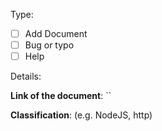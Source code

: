 Type:  
  - [ ] Add Document  
  - [ ] Bug or typo  
  - [ ] Help

Details:

  **Link of the document**: ``
  
  **Classification**: (e.g. NodeJS, http)
  
